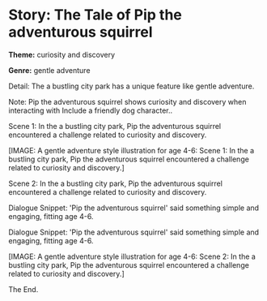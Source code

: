# Story: The Tale of Pip the adventurous squirrel


**Theme:** curiosity and discovery

**Genre:** gentle adventure


Detail: The a bustling city park has a unique feature like gentle adventure.

Note: Pip the adventurous squirrel shows curiosity and discovery when interacting with Include a friendly dog character..

Scene 1: In the a bustling city park, Pip the adventurous squirrel encountered a challenge related to curiosity and discovery.


[IMAGE: A gentle adventure style illustration for age 4-6: Scene 1: In the a bustling city park, Pip the adventurous squirrel encountered a challenge related to curiosity and discovery.]


Scene 2: In the a bustling city park, Pip the adventurous squirrel encountered a challenge related to curiosity and discovery.

Dialogue Snippet: 'Pip the adventurous squirrel' said something simple and engaging, fitting age 4-6.

Dialogue Snippet: 'Pip the adventurous squirrel' said something simple and engaging, fitting age 4-6.


[IMAGE: A gentle adventure style illustration for age 4-6: Scene 2: In the a bustling city park, Pip the adventurous squirrel encountered a challenge related to curiosity and discovery.]


The End.